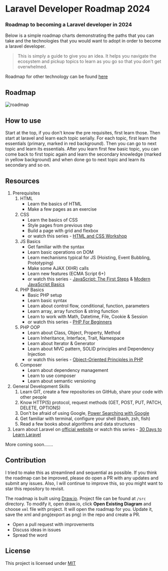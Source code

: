# Laravel Developer Roadmap 2024

### Roadmap to becoming a Laravel developer in 2024

Below is a simple roadmap charts demonstrating the paths that you can take and the technologies that you would want to adopt in order to become a laravel developer.

> This is simply a guide to give you an idea. It helps you navigate the ecosystem and pickup topics to learn as you go so that you don't get overwhelmed.

Roadmap for other technology can be found [here](https://github.com/liuchong/awesome-roadmaps)

## Roadmap

![roadmap](https://github.com/nusrulnakibnahid/Full-Stack-Development/assets/105875914/8596f739-8d5e-4218-a175-86737a296448)


## How to use

Start at the top, if you don't know the pre requisites, first learn those. Then start at laravel and learn each topic serially. For each topic, first learn the essentials (primary, marked in red background). Then you can go to next topic and learn its essentials. After you learn first few basic topic, you can come back to first topic again and learn the secondary knowledge (marked in yellow background) and when done go to next topic and learn its secondary and so on.

## Resources

1. Prerequisites
    1. HTML
        * Learn the basics of HTML
        * Make a few pages as an exercise
    2. CSS
        * Learn the basics of CSS
        * Style pages from previous step
        * Build a page with grid and flexbox
        * or watch this series - [HTML and CSS Workshop](https://laracasts.com/series/html-and-css-workshop)
    3. JS Basics
        * Get familiar with the syntax
        * Learn basic operations on DOM
        * Learn mechanisms typical for JS (Hoisting, Event Bubbling, Prototyping)
        * Make some AJAX (XHR) calls
        * Learn new features (ECMA Script 6+)
        * or watch this series - [JavaScript: The First Steps](https://laracasts.com/series/javascript-the-first-steps) & [Modern JavaScript Basics](https://laracasts.com/series/modern-javascript-basics)
    4. PHP Basics
        * Basic PHP setup
        * Learn basic syntax
        * Learn about control flow, conditional, function, parameters
        * Learn array, array function & string function
        * Learn to work with Math, Datetime, File, Cookie & Session
        * or watch this series - [PHP For Beginners](https://laracasts.com/series/php-for-beginners-2023-edition)
    5. PHP OOP
        * Learn about Class, Object, Property, Method
        * Learn Inheritance, Interface, Trait, Namespace
        * Learn about Iterator & Generator
        * Learn about MVC pattern, SOLID principles and Dependency Injection
        * or watch this series - [Object-Oriented Principles in PHP](https://laracasts.com/series/object-oriented-principles-in-php)
    6. Composer
        * Learn about dependency management
        * Learn to use composer
        * Learn about semantic versioning
2. General Development Skills
    1. Learn GIT, create a few repositories on GitHub, share your code with other people
    2. Know HTTP(S) protocol, request methods (GET, POST, PUT, PATCH, DELETE, OPTIONS)
    3. Don't be afraid of using Google, [Power Searching with Google](http://www.powersearchingwithgoogle.com/)
    4. Get familiar with terminal, configure your shell (bash, zsh, fish)
    5. Read a few books about algorithms and data structures
3. Learn about Laravel on [official website](https://laravel.com/docs) or watch this series - [30 Days to Learn Laravel](https://laracasts.com/series/30-days-to-learn-laravel-11)

More coming soon.......

## Contribution

I tried to make this as streamlined and sequential as possible. If you think the roadmap can be improved, please do open a PR with any updates and submit any issues. Also, I will continue to improve this, so you might want to star this repository to revisit.

The roadmap is built using [Draw.io](https://www.draw.io/). Project file can be found at `/src` directory. To modify it, open draw.io, click **Open Existing Diagram** and choose `xml` file with project. It will open the roadmap for you. Update it, save the xml and png(export as png) in the repo and create a PR.

- Open a pull request with improvements
- Discuss ideas in issues
- Spread the word

## License

This project is licensed under [MIT](LICENSE)
